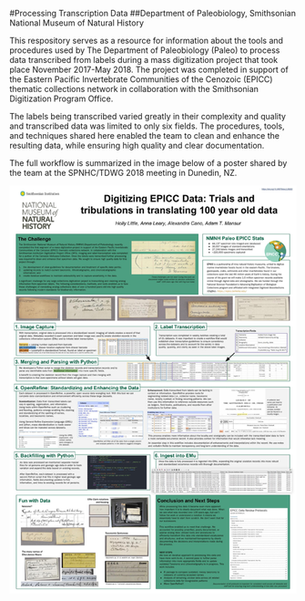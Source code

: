 #Processing Transcription Data
##Department of Paleobiology, Smithsonian National Museum of Natural History

This respository serves as a resource for information about the tools and procedures used by The Department of Paleobiology (Paleo) to process data transcribed from labels during a mass digitization project that took place November 2017-May 2018. The project was completed in support of the Eastern Pacific Invertebrate Communities of the Cenozoic (EPICC) thematic collections network in collaboration with the Smithsonian Digitization Program Office.

The labels being transcribed varied greatly in their complexity and quality and transcribed data was limited to only six fields. The procedures, tools, and techniques shared here enabled the team to clean and enhance the resulting data, while ensuring high quality and clear documentation. 

The full workflow is summarized in the image below of a poster shared by the team at the SPNHC/TDWG 2018 meeting in Dunedin, NZ. 

<img src="images/EPICC-Poster_SPNHC-2018.jpg">
